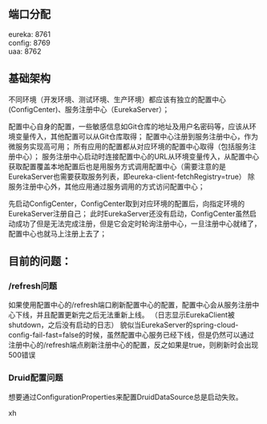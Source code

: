 ## 端口分配 ##
eureka: 8761  
config: 8769  
uaa: 8762

## 基础架构 ##
不同环境（开发环境、测试环境、生产环境）都应该有独立的配置中心(ConfigCenter)、服务注册中心（EurekaServer）；

配置中心自身的配置，一些敏感信息如Git仓库的地址及用户名密码等，应该从环境变量传入，其他配置可以从Git仓库取得；
配置中心注册到服务注册中心，作为微服务实现高可用；
所有应用的配置都从对应环境的配置中心取得（包括服务注册中心）；
服务注册中心启动时连接配置中心的URL从环境变量传入，从配置中心获取配置覆盖本地配置后也是用服务方式调用配置中心（需要注意的是EurekaServer也需要获取服务列表，即eureka-client-fetchRegistry=true）
除服务注册中心外，其他应用通过服务调用的方式访问配置中心；

先启动ConfigCenter，ConfigCenter取到对应环境的配置后，向指定环境的EurekaServer注册自己；
此时EurekaServer还没有启动，ConfigCenter虽然启动成功了但是无法完成注册，但是它会定时轮询注册中心，一旦注册中心就绪了，配置中心也就马上注册上去了；


## 目前的问题： ##
### /refresh问题 ###
如果使用配置中心的/refresh端口刷新配置中心的配置，配置中心会从服务注册中心下线，并且配置更新完之后无法重新上线。
（日志显示EurekaClient被shutdown，之后没有启动的日志）
貌似当EurekaServer的spring-cloud-config-fail-fast=false的时候，虽然配置中心服务已经下线，但是仍然可以通过注册中心的/refresh端点刷新注册中心的配置，反之如果是true，则刷新时会出现500错误

### Druid配置问题 ###
想要通过ConfigurationProperties来配置DruidDataSource总是启动失败。


xh